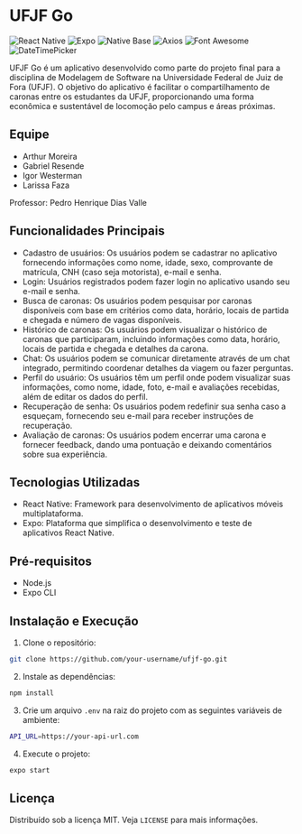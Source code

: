 # UFJF Go

![React Native](https://img.shields.io/badge/React%20Native-0.64-blue)
![Expo](https://img.shields.io/badge/Expo-48.0.18-blue)
![Native Base](https://img.shields.io/badge/Native_Base-3.4.28-blue)
![Axios](https://img.shields.io/badge/Axios-0.21.4-blue)
![Font Awesome](https://img.shields.io/badge/Font_Awesome-5.15.4-blue)
![DateTimePicker](https://img.shields.io/badge/DateTimePicker-4.1.0-blue)

UFJF Go é um aplicativo desenvolvido como parte do projeto final para a disciplina de Modelagem de Software na Universidade Federal de Juiz de Fora (UFJF). O objetivo do aplicativo é facilitar o compartilhamento de caronas entre os estudantes da UFJF, proporcionando uma forma econômica e sustentável de locomoção pelo campus e áreas próximas.

## Equipe

- Arthur Moreira
- Gabriel Resende
- Igor Westerman
- Larissa Faza

Professor: Pedro Henrique Dias Valle

## Funcionalidades Principais

- Cadastro de usuários: Os usuários podem se cadastrar no aplicativo fornecendo informações como nome, idade, sexo, comprovante de matrícula, CNH (caso seja motorista), e-mail e senha.
- Login: Usuários registrados podem fazer login no aplicativo usando seu e-mail e senha.
- Busca de caronas: Os usuários podem pesquisar por caronas disponíveis com base em critérios como data, horário, locais de partida e chegada e número de vagas disponíveis.
- Histórico de caronas: Os usuários podem visualizar o histórico de caronas que participaram, incluindo informações como data, horário, locais de partida e chegada e detalhes da carona.
- Chat: Os usuários podem se comunicar diretamente através de um chat integrado, permitindo coordenar detalhes da viagem ou fazer perguntas.
- Perfil do usuário: Os usuários têm um perfil onde podem visualizar suas informações, como nome, idade, foto, e-mail e avaliações recebidas, além de editar os dados do perfil.
- Recuperação de senha: Os usuários podem redefinir sua senha caso a esqueçam, fornecendo seu e-mail para receber instruções de recuperação.
- Avaliação de caronas: Os usuários podem encerrar uma carona e fornecer feedback, dando uma pontuação e deixando comentários sobre sua experiência.

## Tecnologias Utilizadas

- React Native: Framework para desenvolvimento de aplicativos móveis multiplataforma.
- Expo: Plataforma que simplifica o desenvolvimento e teste de aplicativos React Native.

## Pré-requisitos

- Node.js
- Expo CLI

## Instalação e Execução

1. Clone o repositório:

```bash
git clone https://github.com/your-username/ufjf-go.git
```

2. Instale as dependências:

```bash
npm install
```

3. Crie um arquivo `.env` na raiz do projeto com as seguintes variáveis de ambiente:

```bash
API_URL=https://your-api-url.com
```

4. Execute o projeto:

```bash
expo start
```

## Licença

Distribuído sob a licença MIT. Veja `LICENSE` para mais informações.

## 
